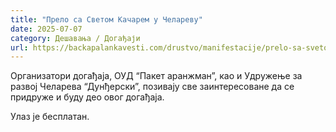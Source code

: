 ```yaml
---
title: "Прело са Светом Качарем у Челареву"
date: 2025-07-07
category: Дешавања / Догађаји
url: https://backapalankavesti.com/drustvo/manifestacije/prelo-sa-svetom-kacarem-u-celarevu/
---
```


Организатори догађаја, ОУД “Пакет аранжман”, као и Удружење за развој Челарева “Дунђерски”, позивају све заинтересоване да се придруже и буду део овог догађаја.

Улаз је бесплатан.

